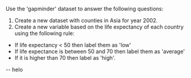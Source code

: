 Use the 'gapminder' dataset to answer the following questions:

1. Create a new dataset with counties in Asia for year 2002.
2. Create a new variable based on the life expectancy of each country using the following rule:
- If life expectancy < 50 then label them as 'low'
- If life expectance is between 50 and 70 then label them as 'average'
- If it is higher than 70 then label as 'high'.

-- helo

